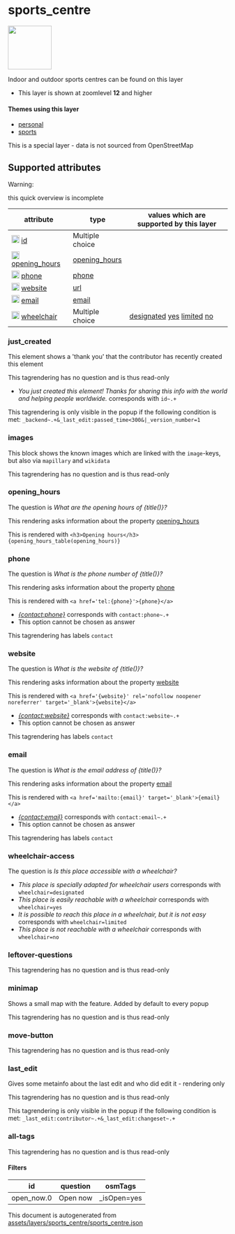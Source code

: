 [//]: # (WARNING: this file is automatically generated. Please find the sources at the bottom and edit those sources)

 sports_centre 
===============



<img src='https://mapcomplete.osm.be/circle:white;./assets/layers/sports_centre/sports_centre.svg' height="100px"> 

Indoor and outdoor sports centres can be found on this layer






  - This layer is shown at zoomlevel **12** and higher




#### Themes using this layer 





  - [personal](https://mapcomplete.osm.be/personal)
  - [sports](https://mapcomplete.osm.be/sports)


This is a special layer - data is not sourced from OpenStreetMap



 Supported attributes 
----------------------



Warning: 

this quick overview is incomplete



attribute | type | values which are supported by this layer
----------- | ------ | ------------------------------------------
[<img src='https://mapcomplete.osm.be/assets/svg/statistics.svg' height='18px'>](https://taginfo.openstreetmap.org/keys/id#values) [id](https://wiki.openstreetmap.org/wiki/Key:id) | Multiple choice | 
[<img src='https://mapcomplete.osm.be/assets/svg/statistics.svg' height='18px'>](https://taginfo.openstreetmap.org/keys/opening_hours#values) [opening_hours](https://wiki.openstreetmap.org/wiki/Key:opening_hours) | [opening_hours](../SpecialInputElements.md#opening_hours) | 
[<img src='https://mapcomplete.osm.be/assets/svg/statistics.svg' height='18px'>](https://taginfo.openstreetmap.org/keys/phone#values) [phone](https://wiki.openstreetmap.org/wiki/Key:phone) | [phone](../SpecialInputElements.md#phone) | 
[<img src='https://mapcomplete.osm.be/assets/svg/statistics.svg' height='18px'>](https://taginfo.openstreetmap.org/keys/website#values) [website](https://wiki.openstreetmap.org/wiki/Key:website) | [url](../SpecialInputElements.md#url) | 
[<img src='https://mapcomplete.osm.be/assets/svg/statistics.svg' height='18px'>](https://taginfo.openstreetmap.org/keys/email#values) [email](https://wiki.openstreetmap.org/wiki/Key:email) | [email](../SpecialInputElements.md#email) | 
[<img src='https://mapcomplete.osm.be/assets/svg/statistics.svg' height='18px'>](https://taginfo.openstreetmap.org/keys/wheelchair#values) [wheelchair](https://wiki.openstreetmap.org/wiki/Key:wheelchair) | Multiple choice | [designated](https://wiki.openstreetmap.org/wiki/Tag:wheelchair%3Ddesignated) [yes](https://wiki.openstreetmap.org/wiki/Tag:wheelchair%3Dyes) [limited](https://wiki.openstreetmap.org/wiki/Tag:wheelchair%3Dlimited) [no](https://wiki.openstreetmap.org/wiki/Tag:wheelchair%3Dno)




### just_created 



This element shows a 'thank you' that the contributor has recently created this element

This tagrendering has no question and is thus read-only





  - *You just created this element! Thanks for sharing this info with the world and helping people worldwide.*  corresponds with  `id~.+`


This tagrendering is only visible in the popup if the following condition is met: `_backend~.+&_last_edit:passed_time<300&|_version_number=1`



### images 



This block shows the known images which are linked with the `image`-keys, but also via `mapillary` and `wikidata`

This tagrendering has no question and is thus read-only





### opening_hours 



The question is  *What are the opening hours of {title()}?*

This rendering asks information about the property  [opening_hours](https://wiki.openstreetmap.org/wiki/Key:opening_hours) 

This is rendered with  `<h3>Opening hours</h3>{opening_hours_table(opening_hours)}`





### phone 



The question is  *What is the phone number of {title()}?*

This rendering asks information about the property  [phone](https://wiki.openstreetmap.org/wiki/Key:phone) 

This is rendered with  `<a href='tel:{phone}'>{phone}</a>`





  - *<a href='tel:{contact:phone}'>{contact:phone}</a>*  corresponds with  `contact:phone~.+`
  - This option cannot be chosen as answer


This tagrendering has labels  `contact`



### website 



The question is  *What is the website of {title()}?*

This rendering asks information about the property  [website](https://wiki.openstreetmap.org/wiki/Key:website) 

This is rendered with  `<a href='{website}' rel='nofollow noopener noreferrer' target='_blank'>{website}</a>`





  - *<a href='{contact:website}' rel='nofollow noopener noreferrer' target='_blank'>{contact:website}</a>*  corresponds with  `contact:website~.+`
  - This option cannot be chosen as answer


This tagrendering has labels  `contact`



### email 



The question is  *What is the email address of {title()}?*

This rendering asks information about the property  [email](https://wiki.openstreetmap.org/wiki/Key:email) 

This is rendered with  `<a href='mailto:{email}' target='_blank'>{email}</a>`





  - *<a href='mailto:{contact:email}' target='_blank'>{contact:email}</a>*  corresponds with  `contact:email~.+`
  - This option cannot be chosen as answer


This tagrendering has labels  `contact`



### wheelchair-access 



The question is  *Is this place accessible with a wheelchair?*





  - *This place is specially adapted for wheelchair users*  corresponds with  `wheelchair=designated`
  - *This place is easily reachable with a wheelchair*  corresponds with  `wheelchair=yes`
  - *It is possible to reach this place in a wheelchair, but it is not easy*  corresponds with  `wheelchair=limited`
  - *This place is not reachable with a wheelchair*  corresponds with  `wheelchair=no`




### leftover-questions 



This tagrendering has no question and is thus read-only





### minimap 



Shows a small map with the feature. Added by default to every popup

This tagrendering has no question and is thus read-only





### move-button 



This tagrendering has no question and is thus read-only





### last_edit 



Gives some metainfo about the last edit and who did edit it - rendering only

This tagrendering has no question and is thus read-only



This tagrendering is only visible in the popup if the following condition is met: `_last_edit:contributor~.+&_last_edit:changeset~.+`



### all-tags 



This tagrendering has no question and is thus read-only





#### Filters 





id | question | osmTags
---- | ---------- | ---------
open_now.0 | Open now | _isOpen=yes
 

This document is autogenerated from [assets/layers/sports_centre/sports_centre.json](https://github.com/pietervdvn/MapComplete/blob/develop/assets/layers/sports_centre/sports_centre.json)
